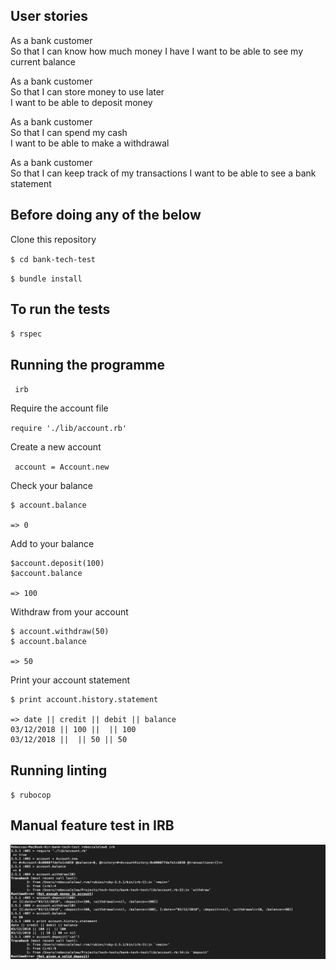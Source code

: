 ## User stories

As a bank customer  
So that I can know how much money I have
I want to be able to see my current balance

As a bank customer  
So that I can store money to use later  
I want to be able to deposit money  

As a bank customer  
So that I can spend my cash  
I want to be able to make a withdrawal

As a bank customer  
So that I can keep track of my transactions
I want to be able to see a bank statement

## Before doing any of the below

Clone this repository

``$ cd bank-tech-test``

``$ bundle install``

## To run the tests

``$ rspec``

## Running the programme

`` irb``

Require the account file

`` require './lib/account.rb' ``

Create a new account

`` account = Account.new``

Check your balance

```
$ account.balance

=> 0
```

Add to your balance

```
$account.deposit(100)
$account.balance

=> 100
```


Withdraw from your account

```
$ account.withdraw(50)
$ account.balance

=> 50
```

Print your account statement

```
$ print account.history.statement

=> date || credit || debit || balance
03/12/2018 || 100 ||  || 100
03/12/2018 ||  || 50 || 50
```

## Running linting

``$ rubocop``

## Manual feature test in IRB

![Manual feature tests](irb_feature_test.png)
